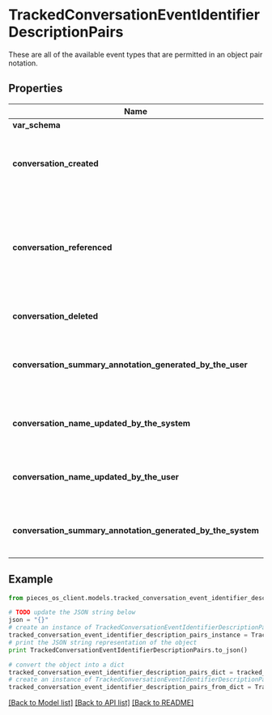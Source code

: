 # TrackedConversationEventIdentifierDescriptionPairs

These are all of the available event types that are permitted in an object pair notation.

## Properties
Name | Type | Description | Notes
------------ | ------------- | ------------- | -------------
**var_schema** | [**EmbeddedModelSchema**](EmbeddedModelSchema.md) |  | [optional] 
**conversation_created** | **str** | The key value pair for an conversation being created. | [optional] [default to 'UNKNOWN']
**conversation_referenced** | **str** | This means that an conversation was view/used while the user was looking at the default view. | [optional] [default to 'UNKNOWN']
**conversation_deleted** | **str** | A conversation was deleted | [optional] [default to 'UNKNOWN']
**conversation_summary_annotation_generated_by_the_user** | **str** | A conversation summary was generated by the user | [optional] [default to 'UNKNOWN']
**conversation_name_updated_by_the_system** | **str** | A conversation was renamed by the system | [optional] [default to 'UNKNOWN']
**conversation_name_updated_by_the_user** | **str** | A conversation was renamed by the user | [optional] [default to 'UNKNOWN']
**conversation_summary_annotation_generated_by_the_system** | **str** | A conversation summary was generated | [optional] [default to 'UNKNOWN']

## Example

```python
from pieces_os_client.models.tracked_conversation_event_identifier_description_pairs import TrackedConversationEventIdentifierDescriptionPairs

# TODO update the JSON string below
json = "{}"
# create an instance of TrackedConversationEventIdentifierDescriptionPairs from a JSON string
tracked_conversation_event_identifier_description_pairs_instance = TrackedConversationEventIdentifierDescriptionPairs.from_json(json)
# print the JSON string representation of the object
print TrackedConversationEventIdentifierDescriptionPairs.to_json()

# convert the object into a dict
tracked_conversation_event_identifier_description_pairs_dict = tracked_conversation_event_identifier_description_pairs_instance.to_dict()
# create an instance of TrackedConversationEventIdentifierDescriptionPairs from a dict
tracked_conversation_event_identifier_description_pairs_from_dict = TrackedConversationEventIdentifierDescriptionPairs.from_dict(tracked_conversation_event_identifier_description_pairs_dict)
```
[[Back to Model list]](../README.md#documentation-for-models) [[Back to API list]](../README.md#documentation-for-api-endpoints) [[Back to README]](../README.md)


